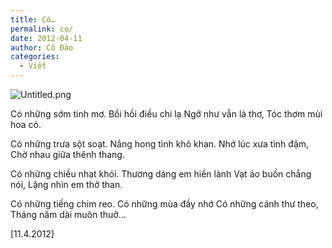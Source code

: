 ```yaml
---
title: Có…
permalink: co/
date: 2012-04-11
author: Cô Đào
categories:
  - Viết
---
```


![Untitled.png](/images/8ea91c87-9de8-4724-b27e-367a8c0c668d/Untitled.png)


Có những sớm tinh mơ.
Bồi hồi điều chi lạ
Ngỡ như vẫn là thơ,
Tóc thơm mùi hoa cỏ.


Có những trưa sột soạt.
Nắng hong tình khô khan.
Nhớ lúc xưa tình đậm,
Chờ nhau giữa thênh thang.


Có những chiều nhạt khói.
Thương dáng em hiền lành
Vạt áo buồn chẳng nói,
Lặng nhìn em thở than.


Có những tiếng chim reo.
Có những mùa đầy nhớ
Có những cánh thư theo,
Tháng năm dài muôn thuở…


[11.4.2012]

